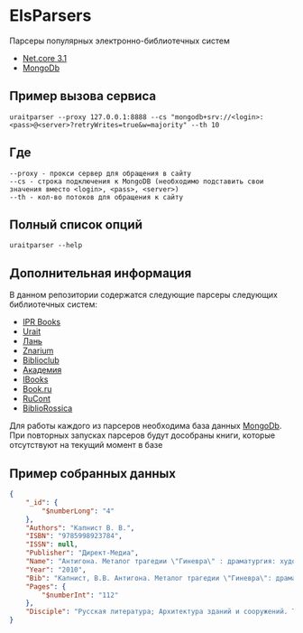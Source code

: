 # ElsParsers
Парсеры популярных электронно-библиотечных систем

* [Net.core 3.1](https://dotnet.microsoft.com/download/dotnet-core/3.1) 
* [MongoDb](https://www.mongodb.com/)

## Пример вызова сервиса
```
uraitparser --proxy 127.0.0.1:8888 --cs "mongodb+srv://<login>:<pass>@<server>?retryWrites=true&w=majority" --th 10
```

## Где 
```
--proxy - прокси сервер для обращения в сайту
--cs - строка подключения к MongoDB (необходимо подставить свои значения вместо <login>, <pass>, <server>)
--th - кол-во потоков для обращения к сайту
```

## Полный список опций 

```
uraitparser --help
```

## Дополнительная информация 
В данном репозитории содержатся следующие парсеры следующих библиотечных систем:
* [IPR Books](http://www.iprbookshop.ru/)
* [Urait](https://urait.ru/)
* [Лань](https://lanbook.com/)
* [Znarium](https://znanium.com/)
* [Biblioclub](https://biblioclub.ru/)
* [Академия](https://academia-moscow.ru/)
* [IBooks](https://ibooks.ru/)
* [Book.ru](https://book.ru/)
* [RuCont](https://lib.rucont.ru/)
* [BiblioRossica](http://www.bibliorossica.com/)

Для работы каждого из парсеров необходима база данных [MongoDb](https://www.mongodb.com/).
При повторных запусках парсеров будут дособраны книги, которые отсутствуют на текущий момент в базе

## Пример собранных данных
```json
{
	"_id": {
		"$numberLong": "4"
	},
	"Authors": "Капнист В. В.",
	"ISBN": "9785998923784",
	"ISSN": null,
	"Publisher": "Директ-Медиа",
	"Name": "Aнтигона. Металог трагедии \"Гиневра\" : драматургия: художественная литература",
	"Year": "2010",
	"Bib": "Капнист, В.В. Aнтигона. Металог трагедии \"Гиневра\": драматургия / В.В.&nbsp;Капнист. – Москва : Директ-Медиа, 2010. – 112 с. – Режим доступа: по подписке. – URL: <a href='https://biblioclub.ru/index.php?page=book&id=4'>https://biblioclub.ru/index.php?page=book&id=4</a> (дата обращения: 13.01.2021). – ISBN 9785998923784. – Текст : электронный.<!--T--><!--T-->",
	"Pages": {
		"$numberInt": "112"
	},
	"Disciple": "Русская литература; ﻿Архитектура зданий и сооружений. Творческие концепции архитектурной деятельности"
}
```
